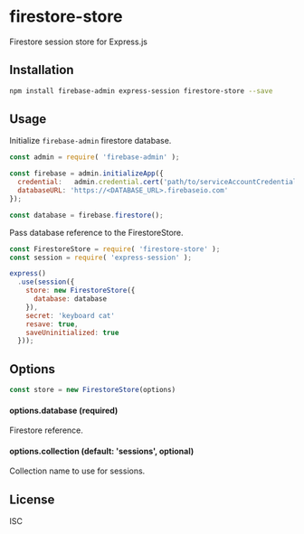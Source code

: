 # firestore-store

Firestore session store for Express.js


## Installation

```bash
npm install firebase-admin express-session firestore-store --save
```

## Usage

Initialize `firebase-admin` firestore database. 

```javascript
const admin = require( 'firebase-admin' );

const firebase = admin.initializeApp({
  credential:   admin.credential.cert('path/to/serviceAccountCredentials.json'),
  databaseURL: 'https://<DATABASE_URL>.firebaseio.com'
});

const database = firebase.firestore();
```

Pass database reference to the FirestoreStore.

```javascript
const FirestoreStore = require( 'firestore-store' );
const session = require( 'express-session' );

express()
  .use(session({
    store: new FirestoreStore({
      database: database
    }),
    secret: 'keyboard cat'
    resave: true,
    saveUninitialized: true
  }));
```

## Options

```javascript
const store = new FirestoreStore(options)
```

#### options.database (required)

Firestore reference.

#### options.collection (default: 'sessions', optional)

Collection name to use for sessions.

## License

ISC
